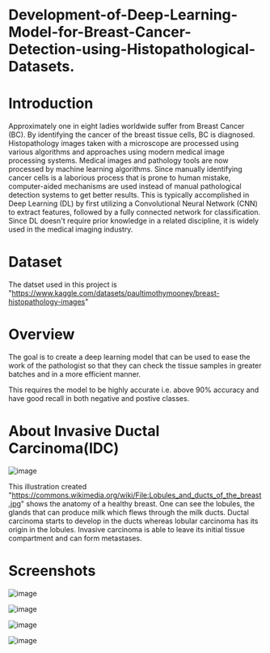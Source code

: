 # Development-of-Deep-Learning-Model-for-Breast-Cancer-Detection-using-Histopathological-Datasets.
# Introduction
Approximately one in eight ladies worldwide suffer from Breast Cancer (BC). By identifying the cancer of the breast tissue cells, BC is diagnosed. Histopathology images taken with a microscope are processed using various algorithms and approaches using modern medical image processing systems. Medical images and pathology tools are now processed by machine learning algorithms. Since manually identifying cancer cells is a laborious process that is prone to human mistake, computer-aided mechanisms are used instead of manual pathological detection systems to get better results. This is typically accomplished in Deep Learning (DL) by first utilizing a Convolutional Neural Network (CNN) to extract features, followed by a fully connected network for classification. Since DL doesn't require prior knowledge in a related discipline, it is widely used in the medical imaging industry.

# Dataset
The datset used in this project is "https://www.kaggle.com/datasets/paultimothymooney/breast-histopathology-images"

# Overview
The goal is to create a deep learning model that can be used to ease the work of the pathologist so that they can check the tissue samples in greater batches and in a more efficient manner.

This requires the model to be highly accurate i.e. above 90% accuracy and have good recall in both negative and postive classes.

# About Invasive Ductal Carcinoma(IDC)
![image](https://github.com/user-attachments/assets/b1cb9b45-bff9-4afc-9b14-525cddf6d8e6)

This illustration created "https://commons.wikimedia.org/wiki/File:Lobules_and_ducts_of_the_breast.jpg" shows the anatomy of a healthy breast. One can see the lobules, the glands that can produce milk which flews through the milk ducts. Ductal carcinoma starts to develop in the ducts whereas lobular carcinoma has its origin in the lobules. Invasive carcinoma is able to leave its initial tissue compartment and can form metastases.

# Screenshots

![image](https://github.com/user-attachments/assets/ebc030fa-07a8-4b6c-9cc9-7f95e0d2a33f)

![image](https://github.com/user-attachments/assets/12270b00-39bc-4191-933a-1efd08bc0af7)

![image](https://github.com/user-attachments/assets/4bcb877e-04b2-4791-af79-ad474b2434b5)

![image](https://github.com/user-attachments/assets/21a2112a-c2f3-4289-990e-56de469a058a)







